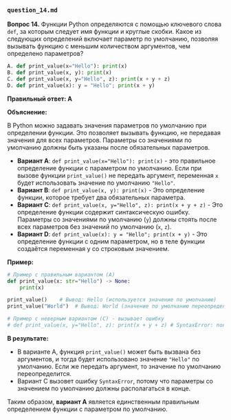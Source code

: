### `question_14.md`

**Вопрос 14.** Функции Python определяются с помощью ключевого слова `def`, за которым следует имя функции и круглые скобки. Какое из следующих определений включает параметр по умолчанию, позволяя вызывать функцию с меньшим количеством аргументов, чем определено параметров?

```python
A. def print_value(x="Hello"): print(x)
B. def print_value(x, y): print(x)
C. def print_value(x, y="Hello", z): print(x + y + z)
D. def print_value(x): y = "Hello"; print(x + y)
```

**Правильный ответ: A**

**Объяснение:**

В Python можно задавать значения параметров по умолчанию при определении функции. Это позволяет вызывать функцию, не передавая значения для всех параметров. Параметры со значениями по умолчанию должны быть указаны после обязательных параметров.

*   **Вариант A**: `def print_value(x="Hello"): print(x)` - это правильное определение функции с параметром по умолчанию. Если при вызове функции `print_value()` не передать аргумент, переменная `x` будет использовать значение по умолчанию `"Hello"`.
*  **Вариант B**: `def print_value(x, y): print(x)` - Это определение функции, которое требует два обязательных параметра.
*   **Вариант C**: `def print_value(x, y="Hello", z): print(x + y + z)` - Это определение функции содержит синтаксическую ошибку.  Параметры со значениями по умолчанию (`y`) должны стоять после всех параметров без значений по умолчанию (`x`, `z`).
*   **Вариант D**: `def print_value(x): y = "Hello"; print(x + y)` - Это определение функции с одним параметром, но в теле функции создаётся переменная y со строковым значением.

**Пример:**

```python
# Пример с правильным вариантом (A)
def print_value(x: str="Hello") -> None:
    print(x)

print_value()    # Вывод: Hello (используется значение по умолчанию)
print_value("World")  # Вывод: World (значение по умолчанию переопределено)

# Пример с неверным вариантом (C) - вызывает ошибку
# def print_value(x, y="Hello", z): print(x + y + z) # SyntaxError: non-default argument follows default argument
```

**В результате:**

*   В варианте A, функция `print_value()` может быть вызвана без аргументов, и тогда будет использовано значение `"Hello"` по умолчанию. Если же передать аргумент, то значение по умолчанию переопределится.
*   Вариант С вызовет ошибку `SyntaxError`, потому что параметры со значением по умолчанию должны располагаться в конце.

Таким образом, **вариант A** является единственным правильным определением функции с параметром по умолчанию.
